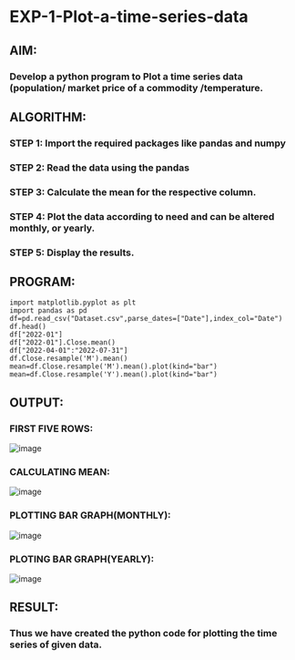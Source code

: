 # EXP-1-Plot-a-time-series-data

## AIM:
###  Develop a python program to Plot a time series data (population/ market price of a commodity /temperature.

## ALGORITHM:
### STEP 1: Import the required packages like pandas and numpy
### STEP 2: Read the data using the pandas
### STEP 3: Calculate the mean for the respective column.
### STEP 4: Plot the data according to need and can be altered monthly, or yearly.
### STEP 5: Display the results.

## PROGRAM:
```
import matplotlib.pyplot as plt
import pandas as pd
df=pd.read_csv("Dataset.csv",parse_dates=["Date"],index_col="Date")
df.head()
df["2022-01"]
df["2022-01"].Close.mean()
df["2022-04-01":"2022-07-31"]
df.Close.resample('M').mean()
mean=df.Close.resample('M').mean().plot(kind="bar")
mean=df.Close.resample('Y').mean().plot(kind="bar")
```

## OUTPUT:
### FIRST FIVE ROWS:
![image](https://github.com/gpavithra673/EXP-1-Plot-a-time-series-data/assets/93427264/966e903b-c051-4846-bf0a-278477394d6a)

### CALCULATING MEAN:
![image](https://github.com/gpavithra673/EXP-1-Plot-a-time-series-data/assets/93427264/952c90de-b90f-4000-8075-4c973d13bc0e)

### PLOTTING BAR GRAPH(MONTHLY):
![image](https://github.com/gpavithra673/EXP-1-Plot-a-time-series-data/assets/93427264/db848b6d-d98d-4f87-829b-d2ba877a3afc)

### PLOTING BAR GRAPH(YEARLY):
![image](https://github.com/gpavithra673/EXP-1-Plot-a-time-series-data/assets/93427264/16f7788b-75ec-4dfa-b2b5-80db53d52a09)

## RESULT:
### Thus we have created the python code for plotting the time series of given data.

